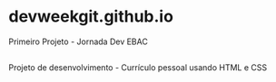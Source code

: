# devweekgit.github.io
Primeiro Projeto - Jornada Dev EBAC

##

Projeto de desenvolvimento - Currículo pessoal usando HTML e CSS 
